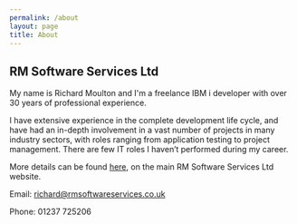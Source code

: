 ```yaml
---
permalink: /about
layout: page
title: About
---
```


## RM Software Services Ltd

My name is Richard Moulton and I'm a freelance IBM i developer with over 30 
years of professional experience.

I have extensive experience in the complete development life cycle, and have
had an in-depth involvement in a vast number of projects in many industry
sectors, with roles ranging from application testing to project management.
There are few IT roles I haven’t performed during my career.

More details can be found [here](https://rmsoftwareservices.co.uk/), on the 
main RM Software Services Ltd website.

Email: richard@rmsoftwareservices.co.uk

Phone: 01237 725206
